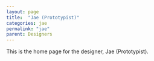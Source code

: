 ```yaml
---
layout: page
title:  "Jae (Prototypist)"
categories: jae
permalink: "jae"
parent: Designers
---
```

This is the home page for the designer, Jae (Prototypist).
